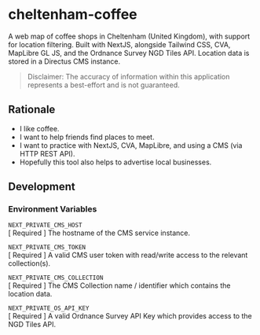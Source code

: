 # cheltenham-coffee

A web map of coffee shops in Cheltenham (United Kingdom), with support for location filtering. Built with NextJS, alongside Tailwind CSS, CVA, MapLibre GL JS, and the Ordnance Survey NGD Tiles API. Location data is stored in a Directus CMS instance.

> Disclaimer: The accuracy of information within this application represents a best-effort and is not guaranteed.

## Rationale

- I like coffee.
- I want to help friends find places to meet.
- I want to practice with NextJS, CVA, MapLibre, and using a CMS (via HTTP REST API).
- Hopefully this tool also helps to advertise local businesses.

## Development

### Environment Variables

`NEXT_PRIVATE_CMS_HOST` \
[ Required ] The hostname of the CMS service instance.

`NEXT_PRIVATE_CMS_TOKEN` \
[ Required ] A valid CMS user token with read/write access to the relevant collection(s).

`NEXT_PRIVATE_CMS_COLLECTION` \
[ Required ] The CMS Collection name / identifier which contains the location data.

`NEXT_PRIVATE_OS_API_KEY` \
[ Required ] A valid Ordnance Survey API Key which provides access to the NGD Tiles API.
